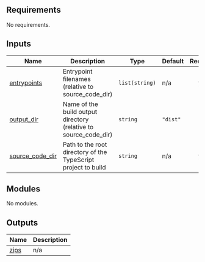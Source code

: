 <!-- BEGIN_TF_DOCS -->
<!-- markdownlint-disable -->
<!-- vale off -->

## Requirements

No requirements.
## Inputs

| Name | Description | Type | Default | Required |
|------|-------------|------|---------|:--------:|
| <a name="input_entrypoints"></a> [entrypoints](#input\_entrypoints) | Entrypoint filenames (relative to source\_code\_dir) | `list(string)` | n/a | yes |
| <a name="input_output_dir"></a> [output\_dir](#input\_output\_dir) | Name of the build output directory (relative to source\_code\_dir) | `string` | `"dist"` | no |
| <a name="input_source_code_dir"></a> [source\_code\_dir](#input\_source\_code\_dir) | Path to the root directory of the TypeScript project to build | `string` | n/a | yes |
## Modules

No modules.
## Outputs

| Name | Description |
|------|-------------|
| <a name="output_zips"></a> [zips](#output\_zips) | n/a |
<!-- vale on -->
<!-- markdownlint-enable -->
<!-- END_TF_DOCS -->
